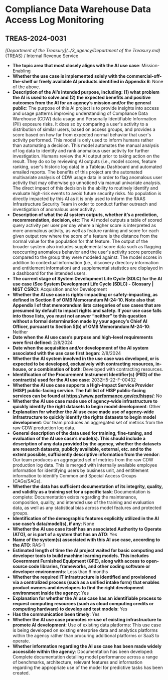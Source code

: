 # Compliance Data Warehouse Data Access Log Monitoring
## TREAS-2024-0031
_[Department of the Treasury](../3_agency/Department of the Treasury.md)_ (TREAS) / Internal Revenue Service


+ **The topic area that most closely aligns with the AI use case**: Mission-Enabling
+ **Whether the use case is implemented solely with the commercial-off-the-shelf or freely available AI products identified in Appendix B**: None of the above.
+ **Description of the AI’s intended purpose, including: (1) what problem the AI is used to solve and (2) the expected benefits and positive outcomes from the AI for an agency’s mission and/or the general public**: The purpose of this AI project is to provide insights into access and usage patterns improving understanding of Compliance Data Warehouse (CDW) data usage and Personally Identifiable Information (PII) exposure risks. It does so by comparing a user's activity to a distribution of similar users, based on access groups, and provides a score based on how far from expected normal behavior that user's activity performed. This model is only used to inform humans rather than automating a decision. This model automates the manual analysis of log data to identify and rank anomalous user activity for further investigation. Humans review the AI output prior to taking action on the result. They do so by reviewing AI outputs (i.e., model scores, feature ranking, user's historic log data) in a Tableau Dashboard and automated emailed reports. The benefits of this project are the automated multivariate analysis of CDW usage data in order to flag anomalous user activity that may otherwise go unnoticed via manual univariate analysis. The direct impact of this decision is the ability to routinely identify and evaluate high-risk events to avoid future security risks. No population is directly impacted by this AI as it is only used to inform the RAAS Infrastructure Security Team in order to conduct further outreach and investigation of anomalous user activity.
+ **Description of what the AI system outputs, whether it’s a prediction, recommendation, decision, etc**: The AI model outputs a table of scored query activity per user per day where a higher score is interpreted as more anomalous activity, as well as feature ranking and score for each given output row where the score of a feature is the distance from the normal value for the population for that feature. The output of the broader system also includes supplemental score data such as flagging reoccurring anomalous behavior and the user's activity score percentile compared to the group they were modeled against. The model scores in addition to contextual information (i.e., discovery directory information and entitlement information) and supplemental statistics are displayed in a dashboard for the intended users.
+ **The current stage of System Development Life Cycle (SDLC) for the AI use case (See System Development Life Cycle (SDLC) - Glossary | NIST CSRC)**: Acquisition and/or Development
+ **Whether the AI use case is rights-impacting or safety-impacting, as defined in Section 6 of OMB Memorandum M-24-10. Note also that Appendix I of that memorandum lists categories of use cases that are presumed by default to impact rights and safety. If your use case falls into those lists, you must not answer “neither” to this question without a formal determination made by your agency’s Chief AI Officer, pursuant to Section 5(b) of OMB Memorandum M-24-10**: Neither
+ **Date when the AI use case’s purpose and high-level requirements were first defined**: 2/8/2024
+ **Date when the acquisition and/or development of the AI system associated with the use case first began**: 2/8/2024
+ **Whether the AI system involved in the use case was developed, or is expected to be developed, exclusively with contracting resources, in-house, or a combination of both**: Developed with contracting resources.
+ **Identification of the Procurement Instrument Identifier(s) (PIID) of the contract(s) used for the AI use case**: 2032H5-22-F-00432
+ **Whether the AI use case supports a High-Impact Service Provider (HISP) public-facing service. The full list of HISP public-facing services can be found at https://www.performance.gov/cx/hisps/**: No
+ **Whether the AI use case made use of agency-wide infrastructure to quickly identify the right datasets to begin model development**: Other
+ **Explanation for whether the AI use case made use of agency-wide infrastructure to quickly identify the rights datasets to begin model development**: Our team produces an aggregated set of metrics from the raw CDW production log data.
+ **General description of the data used for training, fine-tuning, and evaluation of the AI use case’s model(s). This should include a description of any data provided by the agency, whether the datasets are research datasets, publicly available, external, etc. and to the extent possible, sufficiently descriptive information from the vendor**: Our team produces an aggregated set of metrics from the raw CDW production log data. This is merged with internally available employee information for identifying users by business unit, and entitlement information to identify Common and Special Access Groups (CAGs/SAGs).
+ **Whether the data has sufficient documentation of its integrity, quality, and validity as a training set for a specific task**: Documentation is complete: Documentation exists regarding the maintenance, composition, quality, and intended use of the training and evaluation data, as well as any statistical bias across model features and protected groups.
+ **Identification of the demographic features explicitly utilized in the AI use case’s data/model(s), if any**: None
+ **Whether the AI use case itself has an associated Authority to Operate (ATO), or is part of a system that has an ATO**: Yes
+ **Name of the system(s) associated with this AI use case, according to the ATO**: RAS-1
+ **Estimated length of time the AI project waited for basic computing and developer tools to build machine learning models. This includes Government Furnished Equipment (GFE), along with access to open-source code libraries, frameworks, and other coding software or developer environments**: Less than 6 months
+ **Whether the required IT infrastructure is identified and provisioned via a centralized process (such as a unified intake form) that enables product owners and developers to find the right development environment inside the agency**: Yes
+ **Explanation for whether the AI use case has an identifiable process to request computing resources (such as cloud computing credits or computing hardware) to develop and test models**: Yes
+ **Has the communication been timely**: Yes
+ **Whether the AI use case promotes re-use of existing infrastructure to promote AI development**: Use of existing data platforms: This use case is being developed on existing enterprise data and analytics platforms within the agency rather than procuring additional platforms or SaaS to operate.
+ **Whether information regarding the AI use case has been made widely accessible within the agency**: Documentation has been developed: Complete documentation detailing model performance across a range of benchmarks, architecture, relevant features and information regarding the appropriate use of the model for predictive tasks has been created.